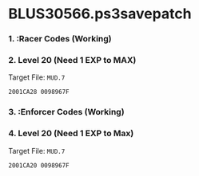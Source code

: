# BLUS30566.ps3savepatch

### 1. :Racer Codes (Working)
### 2. Level 20 (Need 1 EXP to MAX)

Target File: `MUD.7`

```
2001CA28 0098967F
```

### 3. :Enforcer Codes (Working)
### 4. Level 20 (Need 1 EXP to Max)

Target File: `MUD.7`

```
2001CA20 0098967F
```

